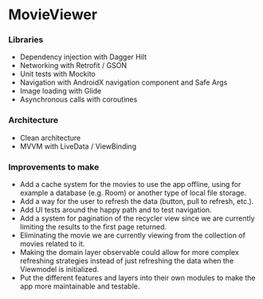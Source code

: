 # MovieViewer

### Libraries
- Dependency injection with Dagger Hilt
- Networking with Retrofit / GSON
- Unit tests with Mockito
- Navigation with AndroidX navigation component and Safe Args
- Image loading with Glide
- Asynchronous calls with coroutines

### Architecture
- Clean architecture
- MVVM with LiveData / ViewBinding

### Improvements to make
- Add a cache system for the movies to use the app offline, using for example a database (e.g. Room) 
or another type of local file storage.
- Add a way for the user to refresh the data (button, pull to refresh, etc.).
- Add UI tests around the happy path and to test navigation.
- Add a system for pagination of the recycler view since we are currently limiting the results to 
the first page returned.
- Eliminating the movie we are currently viewing from the collection of movies related to it.
- Making the domain layer observable could allow for more complex refreshing strategies instead of 
just refreshing the data when the Viewmodel is initialized.
- Put the different features and layers into their own modules to make the app more maintainable and 
testable.